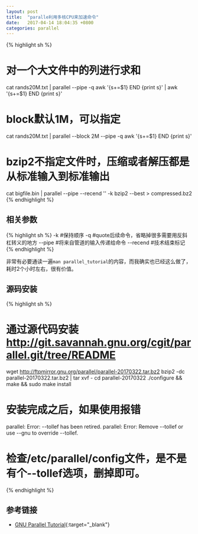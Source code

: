 ```yaml
---
layout: post
title:  "paralle利用多核CPU来加速命令"
date:   2017-04-14 18:04:35 +0800
categories: parallel
---
```


{% highlight sh %}
# 对一个大文件中的列进行求和
cat rands20M.txt | parallel --pipe -q awk '{s+=$1} END {print s}' | awk '{s+=$1} END {print s}'
# block默认1M，可以指定
cat rands20M.txt | parallel --block 2M --pipe -q awk '{s+=$1} END {print s}'

# bzip2不指定文件时，压缩或者解压都是从标准输入到标准输出
cat bigfile.bin | parallel --pipe --recend '' -k bzip2 --best > compressed.bz2
{% endhighlight %}

## 相关参数
{% highlight sh %}
-k            #保持顺序
-q            #quote后续命令，省略掉很多需要用反斜杠转义的地方
--pipe        #将来自管道的输入传递给命令
--recend      #技术结束标记
{% endhighlight %}

非常有必要通读一遍`man parallel_tutorial`的内容，而我确实也已经这么做了，耗时2个小时左右，很有价值。

## 源码安装
{% highlight sh %}
# 通过源代码安装 http://git.savannah.gnu.org/cgit/parallel.git/tree/README
wget http://ftpmirror.gnu.org/parallel/parallel-20170322.tar.bz2
bzip2 -dc parallel-20170322.tar.bz2 | tar xvf -
cd parallel-20170322
./configure && make && sudo make install

# 安装完成之后，如果使用报错
parallel: Error: --tollef has been retired.
parallel: Error: Remove --tollef or use --gnu to override --tollef.
# 检查/etc/parallel/config文件，是不是有个--tollef选项，删掉即可。
{% endhighlight %}

## 参考链接
* [GNU Parallel Tutorial](https://www.gnu.org/software/parallel/parallel_tutorial.html){:target="_blank"}
